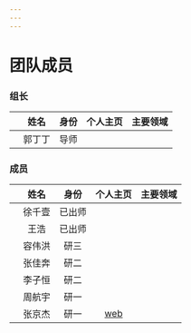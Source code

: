 ```yaml
---
---
---
```



# 团队成员

### 组长

||姓名|身份|个人主页|主要领域|
|:---:|:---:|:---:|:---:|:---:|
| |郭丁丁|导师| | |

### 成员

||姓名|身份|个人主页|主要领域|
|:---:|:---:|:---:|:---:|:---:|
|   |徐千壹|已出师|  | |
|   |王浩|已出师|  | |
|   |容伟洪|研三|  | |
|   |张佳奔|研二|  | |
|   |李子恒|研二|  | |
|   |周航宇|研一|  | |
|   |张京杰|研一|[web](https://tgoe-1.github.io/Mr.zhang/)| |
